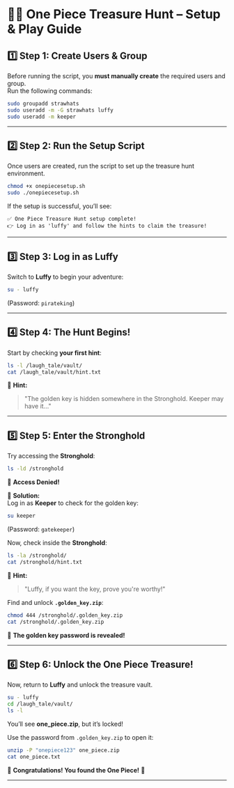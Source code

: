 # 🏴‍☠️ One Piece Treasure Hunt – Setup & Play Guide

## **1️⃣ Step 1: Create Users & Group**
Before running the script, you **must manually create** the required users and group.  
Run the following commands:

```bash
sudo groupadd strawhats
sudo useradd -m -G strawhats luffy
sudo useradd -m keeper
```

---

## **2️⃣ Step 2: Run the Setup Script**
Once users are created, run the script to set up the treasure hunt environment.

```bash
chmod +x onepiecesetup.sh
sudo ./onepiecesetup.sh
```

If the setup is successful, you’ll see:
```
✅ One Piece Treasure Hunt setup complete!
👉 Log in as 'luffy' and follow the hints to claim the treasure!
```

---

## **3️⃣ Step 3: Log in as Luffy**
Switch to **Luffy** to begin your adventure:

```bash
su - luffy
```
(Password: `pirateking`)

---

## **4️⃣ Step 4: The Hunt Begins!**
Start by checking **your first hint**:

```bash
ls -l /laugh_tale/vault/
cat /laugh_tale/vault/hint.txt
```

📜 **Hint:**  
> "The golden key is hidden somewhere in the Stronghold. Keeper may have it..."

---

## **5️⃣ Step 5: Enter the Stronghold**
Try accessing the **Stronghold**:

```bash
ls -ld /stronghold
```
🚫 **Access Denied!**

🔑 **Solution:**  
Log in as **Keeper** to check for the golden key:

```bash
su keeper
```
(Password: `gatekeeper`)

Now, check inside the **Stronghold**:

```bash
ls -la /stronghold/
cat /stronghold/hint.txt
```

📜 **Hint:**  
> "Luffy, if you want the key, prove you're worthy!"

Find and unlock **`.golden_key.zip`**:

```bash
chmod 444 /stronghold/.golden_key.zip
cat /stronghold/.golden_key.zip
```
🔑 **The golden key password is revealed!**

---

## **6️⃣ Step 6: Unlock the One Piece Treasure!**
Now, return to **Luffy** and unlock the treasure vault.

```bash
su - luffy
cd /laugh_tale/vault/
ls -l
```

You’ll see **one_piece.zip**, but it’s locked!

Use the password from `.golden_key.zip` to open it:

```bash
unzip -P "onepiece123" one_piece.zip
cat one_piece.txt
```

🎉 **Congratulations! You found the One Piece!** 🎉

---
